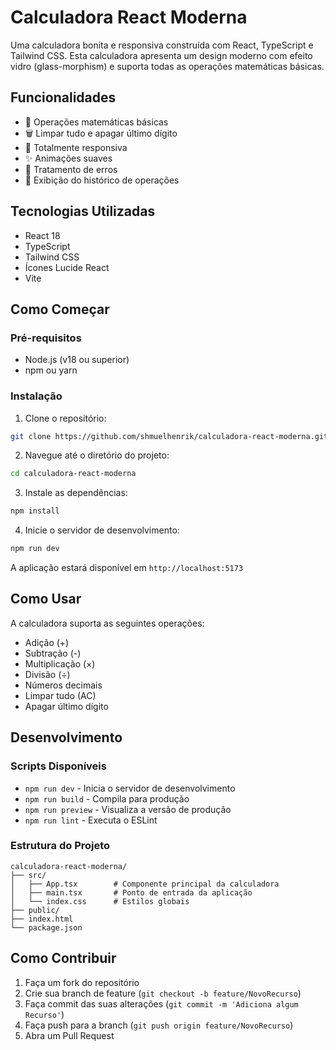 # Calculadora React Moderna

Uma calculadora bonita e responsiva construída com React, TypeScript e Tailwind CSS. Esta calculadora apresenta um design moderno com efeito vidro (glass-morphism) e suporta todas as operações matemáticas básicas.

## Funcionalidades

- 🔢 Operações matemáticas básicas
- 🗑️ Limpar tudo e apagar último dígito
- 📱 Totalmente responsiva
- ✨ Animações suaves
- 🎯 Tratamento de erros
- 📝 Exibição do histórico de operações

## Tecnologias Utilizadas

- React 18
- TypeScript
- Tailwind CSS
- Ícones Lucide React
- Vite

## Como Começar

### Pré-requisitos

- Node.js (v18 ou superior)
- npm ou yarn

### Instalação

1. Clone o repositório:
```bash
git clone https://github.com/shmuelhenrik/calculadora-react-moderna.git
```

2. Navegue até o diretório do projeto:
```bash
cd calculadora-react-moderna
```

3. Instale as dependências:
```bash
npm install
```

4. Inicie o servidor de desenvolvimento:
```bash
npm run dev
```

A aplicação estará disponível em `http://localhost:5173`

## Como Usar

A calculadora suporta as seguintes operações:

- Adição (+)
- Subtração (-)
- Multiplicação (×)
- Divisão (÷)
- Números decimais
- Limpar tudo (AC)
- Apagar último dígito

## Desenvolvimento

### Scripts Disponíveis

- `npm run dev` - Inicia o servidor de desenvolvimento
- `npm run build` - Compila para produção
- `npm run preview` - Visualiza a versão de produção
- `npm run lint` - Executa o ESLint

### Estrutura do Projeto

```
calculadora-react-moderna/
├── src/
│   ├── App.tsx        # Componente principal da calculadora
│   ├── main.tsx       # Ponto de entrada da aplicação
│   └── index.css      # Estilos globais
├── public/
├── index.html
└── package.json
```

## Como Contribuir

1. Faça um fork do repositório
2. Crie sua branch de feature (`git checkout -b feature/NovoRecurso`)
3. Faça commit das suas alterações (`git commit -m 'Adiciona algum Recurso'`)
4. Faça push para a branch (`git push origin feature/NovoRecurso`)
5. Abra um Pull Request


 
